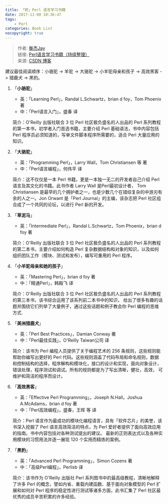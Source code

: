 ```yaml
---
title: 「转」Perl 语言学习书籍
date: 2017-11-08 10:36:47
tags:
    - Perl
categories: Book List
nocopyright: true
---
```


> 作者: [衡杰Jay][author]  
> 链接: [Perl语言学习书籍（持续整理）][link]  
> 来源: [CSDN 博客][source]

建议最佳阅读顺序：小骆驼 -> 羊驼 -> 大骆驼 -> 小羊驼母亲和孩子 -> 高效黑客 -> 猎鹿犬 -> 黑豹。

<!-- more -->

1. 「**小骆驼**」
   - 英：「Learning Perl」，Randal L.Schwartz，brian d foy，Tom Phoenix 著
   - 中：「Perl语言入门」，盛春 译

   简介：O'Reilly 出版社联合 3 位 Perl 社区极负盛名的人出品的 Perl 系列教程的第一本书，初学者入门首选书籍，主要介绍 Perl 基础语法，书中内容包括 Perl 程序员必须知道的，写单文件脚本程序所需要的，适合 Perl 大量应用的知识。
1. 「**大骆驼**」
   - 英：「Programming Perl」，Larry Wall，Tom Christiansen 等 著
   - 中：「Perl语言编程」，何伟平 译

   简介：这不仅仅是一本 Perl 书籍，更是一本独一无二的开发者自己介绍 Perl 语言及其文化的书籍。此书作者 Larry Wall 是Perl最初设计者，   Tom Christiansen 是最早的几个拥护者之一，也是少数几个在错综复杂的中游刃有余的人之一。Jon Orwant 是「Perl Journal」的主编，该杂志把 Perl 社区组合成了一个共同的论坛，以进行 Perl 新的开发。
1. 「**草泥马**」
   - 英：「Intermediate Perl」，Randal L.Schwartz，Tom Phoenix，brian d foy 著

   简介：O'Reilly 出版社联合 3 位 Perl 社区极负盛名的人出品的 Perl 系列教程的第二本书，主要介绍如何构造 Perl 复杂数据结构和对象的知识，以及如何组织团队工作（模块、测试和发布），编写可重用的 Perl 程序。
1. 「**小羊驼母亲和她的孩子**」
   - 英：「Mastering Perl」，brian d foy 著
   - 中：「精通Perl」，韩殿飞 译

   简介：O'Reilly 出版社联合 3 位 Perl 社区极负盛名的人出品的 Perl
   系列教程的第三本书，该书综合运用了该系列前二本书中的知识，   给出了很多有趣的话题并围绕它们列举了大量例子，通过这些话题和例子教会你 Perl 编程的思维方式.
1. 「**美洲猎鹿犬**」
   - 英：「Perl Best Practices」，Damian Conway 著
   - 中：「Perl最佳实践」，O'Reilly Taiwan公司 译

   简介：该书为 Perl 编程人员提供了关于编程艺术的 256 条规则，这些规则能帮助你编写出更好的 Perl 代码。这些规则涵盖了代码布局和命名规则，数据和控制结构的选择，程序解构和模块化，接口的设计和实现，面向对象设计，错误处理，程序测试和调试。所有的规则都是为了写出清晰，健壮，高效，   可维护和简洁的程序而设计。
1. 「**高效黑客**」
   - 英：「Effective Perl Programming」，Joseph N.Hall，Joshua A.McAdams，brian d foy 著
   - 中：「Perl高效编程」，盛春，王晖 等 译

   简介：Perl 语言作为最成功的模块化编程语言，具有「软件芯片」的美誉，该书深入挖掘了 Perl 语言高效简洁的特点，为 Perl 爱好者提供了面向高效应用的指南。书中内容包括对各种测试提出的建议。   最新的正则表达式以及各种实用模块的习惯用法并逐一展现 120 个实用而精炼的案例。
1. 「**黑豹**」
   - 英：「Advanced Perl Programming」，Simon Cozens 著
   - 中：「高级Perl编程」，Perlisb 译

   简介：该书作为 O'Reilly 出版社 Perl 系列图书中的最高级教程，清晰地解释了许多 Perl 的概念，譬如内省、重载内建函数、基于面向对象模型的
   Perl 扩展和如何对 Perl 程序的稳定性进行测试等诸多方面，此书汇集了 Perl 社区最优秀的成员辛苦积累的许多经验。

[author]: http://my.csdn.net/Henjay724
[link]: http://blog.csdn.net/henjay724/article/details/8437748
[source]: http://blog.csdn.net/
